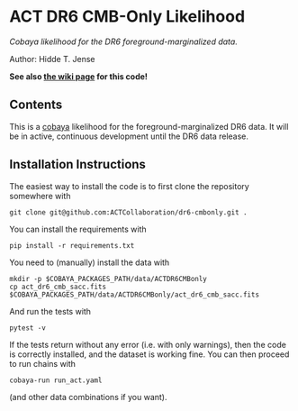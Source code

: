 # ACT DR6 CMB-Only Likelihood
_Cobaya likelihood for the DR6 foreground-marginalized data._

Author: Hidde T. Jense

**See also [the wiki page](https://phy-wiki.princeton.edu/polwiki/pmwiki.php?n=ACTPolPowerSpectrumTelecon.DR6CMBExtract) for this code!**

## Contents

This is a [cobaya](https://cobaya.readthedocs.io/en/latest/) likelihood for the foreground-marginalized DR6 data. It will be in active, continuous development until the DR6 data release.

## Installation Instructions

The easiest way to install the code is to first clone the repository somewhere with
```
git clone git@github.com:ACTCollaboration/dr6-cmbonly.git .
```
You can install the requirements with
```
pip install -r requirements.txt
```
You need to (manually) install the data with
```
mkdir -p $COBAYA_PACKAGES_PATH/data/ACTDR6CMBonly
cp act_dr6_cmb_sacc.fits $COBAYA_PACKAGES_PATH/data/ACTDR6CMBonly/act_dr6_cmb_sacc.fits
```
And run the tests with
```
pytest -v
```
If the tests return without any error (i.e. with only warnings), then the code is correctly installed, and the dataset is working fine. You can then proceed to run chains with
```
cobaya-run run_act.yaml
```
(and other data combinations if you want).
